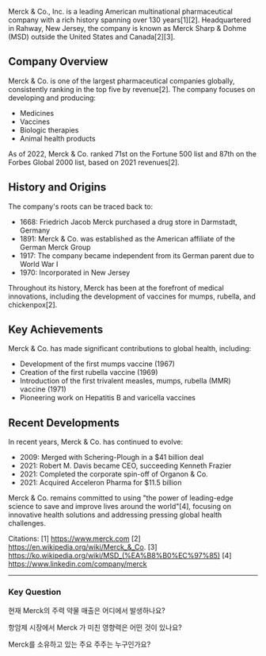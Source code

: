 Merck & Co., Inc. is a leading American multinational pharmaceutical company with a rich history spanning over 130 years[1][2]. Headquartered in Rahway, New Jersey, the company is known as Merck Sharp & Dohme (MSD) outside the United States and Canada[2][3].

## Company Overview

Merck & Co. is one of the largest pharmaceutical companies globally, consistently ranking in the top five by revenue[2]. The company focuses on developing and producing:

- Medicines
- Vaccines
- Biologic therapies
- Animal health products

As of 2022, Merck & Co. ranked 71st on the Fortune 500 list and 87th on the Forbes Global 2000 list, based on 2021 revenues[2].

## History and Origins

The company's roots can be traced back to:

- 1668: Friedrich Jacob Merck purchased a drug store in Darmstadt, Germany
- 1891: Merck & Co. was established as the American affiliate of the German Merck Group
- 1917: The company became independent from its German parent due to World War I
- 1970: Incorporated in New Jersey

Throughout its history, Merck has been at the forefront of medical innovations, including the development of vaccines for mumps, rubella, and chickenpox[2].

## Key Achievements

Merck & Co. has made significant contributions to global health, including:

- Development of the first mumps vaccine (1967)
- Creation of the first rubella vaccine (1969)
- Introduction of the first trivalent measles, mumps, rubella (MMR) vaccine (1971)
- Pioneering work on Hepatitis B and varicella vaccines

## Recent Developments

In recent years, Merck & Co. has continued to evolve:

- 2009: Merged with Schering-Plough in a $41 billion deal
- 2021: Robert M. Davis became CEO, succeeding Kenneth Frazier
- 2021: Completed the corporate spin-off of Organon & Co.
- 2021: Acquired Acceleron Pharma for $11.5 billion

Merck & Co. remains committed to using "the power of leading-edge science to save and improve lives around the world"[4], focusing on innovative health solutions and addressing pressing global health challenges.

Citations:
[1] https://www.merck.com
[2] https://en.wikipedia.org/wiki/Merck_&_Co.
[3] https://ko.wikipedia.org/wiki/MSD_(%EA%B8%B0%EC%97%85)
[4] https://www.linkedin.com/company/merck


---
### Key Question

현재 Merck의 주력 약물 매출은 어디에서 발생하나요?

항암제 시장에서 Merck 가 미친 영향력은 어떤 것이 있나요?

Merck를 소유하고 있는 주요 주주는 누구인가요?


